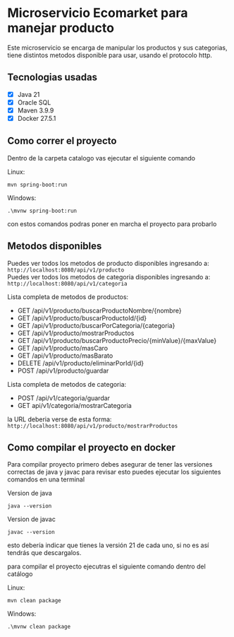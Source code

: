 # Microservicio Ecomarket para manejar producto

Este microservicio se encarga de manipular los productos y sus categorias, tiene distintos metodos disponible para usar, usando el protocolo http.

## Tecnologias usadas
- [x] Java 21
- [x] Oracle SQL
- [x] Maven 3.9.9
- [x] Docker 27.5.1

## Como correr el proyecto
Dentro de la carpeta catalogo vas ejecutar el siguiente comando

Linux:
```
mvn spring-boot:run
```
Windows:
```
.\mvnw spring-boot:run
```
con estos comandos podras poner en marcha el proyecto para probarlo

## Metodos disponibles
Puedes ver todos los metodos de producto disponibles ingresando a: `http://localhost:8080/api/v1/producto`  
Puedes ver todos los metodos de categoria disponibles ingresando a: `http://localhost:8080/api/v1/categoria`  

Lista completa de metodos de productos:  
- GET    /api/v1/producto/buscarProductoNombre/{nombre} 
- GET    /api/v1/producto/buscarProductoId/{id} 
- GET    /api/v1/producto/buscarPorCategoria/{categoria}  
- GET    /api/v1/producto/mostrarProductos  
- GET    /api/v1/producto/buscarProductoPrecio/{minValue}/{maxValue} 
- GET    /api/v1/producto/masCaro  
- GET    /api/v1/producto/masBarato  
- DELETE /api/v1/producto/eliminarPorId/{id}  
- POST   /api/v1/producto/guardar

Lista completa de metodos de categoria:
	
- POST /api/v1/categoria/guardar
- GET api/v1/categoria/mostrarCategoria

la URL deberia verse de esta forma: `http://localhost:8080/api/v1/producto/mostrarProductos`

## Como compilar el proyecto en docker
Para compilar proyecto primero debes asegurar de tener las versiones correctas de java y javac
para revisar esto puedes ejecutar los siguientes comandos en una terminal  

Version de java
```Terminal
java --version
```

Version de javac
```Terminal
javac --version
``` 
esto debería indicar que tienes la versión 21 de cada uno, si no es así tendrás que descargalos.

para compilar el proyecto ejecutras el siguiente comando dentro del catálogo

Linux:
```
mvn clean package
```

Windows:
```
.\mvnw clean package
```
